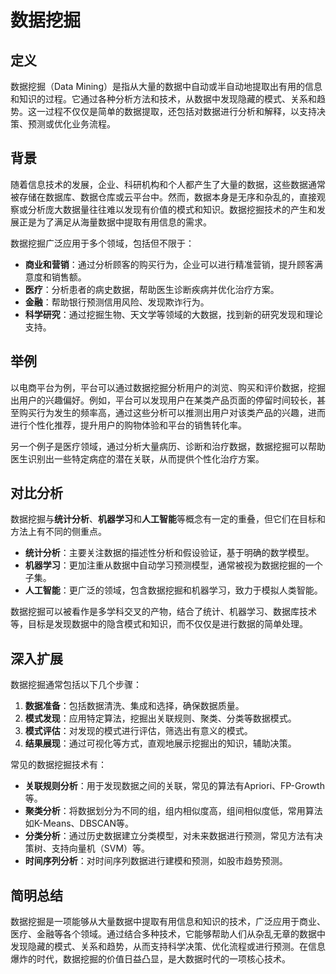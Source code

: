 # 数据挖掘

## 定义
数据挖掘（Data Mining）是指从大量的数据中自动或半自动地提取出有用的信息和知识的过程。它通过各种分析方法和技术，从数据中发现隐藏的模式、关系和趋势。这一过程不仅仅是简单的数据提取，还包括对数据进行分析和解释，以支持决策、预测或优化业务流程。

## 背景
随着信息技术的发展，企业、科研机构和个人都产生了大量的数据，这些数据通常被存储在数据库、数据仓库或云平台中。然而，数据本身是无序和杂乱的，直接观察或分析庞大数据量往往难以发现有价值的模式和知识。数据挖掘技术的产生和发展正是为了满足从海量数据中提取有用信息的需求。

数据挖掘广泛应用于多个领域，包括但不限于：
- **商业和营销**：通过分析顾客的购买行为，企业可以进行精准营销，提升顾客满意度和销售额。
- **医疗**：分析患者的病史数据，帮助医生诊断疾病并优化治疗方案。
- **金融**：帮助银行预测信用风险、发现欺诈行为。
- **科学研究**：通过挖掘生物、天文学等领域的大数据，找到新的研究发现和理论支持。

## 举例
以电商平台为例，平台可以通过数据挖掘分析用户的浏览、购买和评价数据，挖掘出用户的兴趣偏好。例如，平台可以发现用户在某类产品页面的停留时间较长，甚至购买行为发生的频率高，通过这些分析可以推测出用户对该类产品的兴趣，进而进行个性化推荐，提升用户的购物体验和平台的销售转化率。

另一个例子是医疗领域，通过分析大量病历、诊断和治疗数据，数据挖掘可以帮助医生识别出一些特定病症的潜在关联，从而提供个性化治疗方案。

## 对比分析
数据挖掘与**统计分析**、**机器学习**和**人工智能**等概念有一定的重叠，但它们在目标和方法上有不同的侧重点。

- **统计分析**：主要关注数据的描述性分析和假设验证，基于明确的数学模型。
- **机器学习**：更加注重从数据中自动学习预测模型，通常被视为数据挖掘的一个子集。
- **人工智能**：更广泛的领域，包含数据挖掘和机器学习，致力于模拟人类智能。
  
数据挖掘可以被看作是多学科交叉的产物，结合了统计、机器学习、数据库技术等，目标是发现数据中的隐含模式和知识，而不仅仅是进行数据的简单处理。

## 深入扩展
数据挖掘通常包括以下几个步骤：
1. **数据准备**：包括数据清洗、集成和选择，确保数据质量。
2. **模式发现**：应用特定算法，挖掘出关联规则、聚类、分类等数据模式。
3. **模式评估**：对发现的模式进行评估，筛选出有意义的模式。
4. **结果展现**：通过可视化等方式，直观地展示挖掘出的知识，辅助决策。

常见的数据挖掘技术有：
- **关联规则分析**：用于发现数据之间的关联，常见的算法有Apriori、FP-Growth等。
- **聚类分析**：将数据划分为不同的组，组内相似度高，组间相似度低，常用算法如K-Means、DBSCAN等。
- **分类分析**：通过历史数据建立分类模型，对未来数据进行预测，常见方法有决策树、支持向量机（SVM）等。
- **时间序列分析**：对时间序列数据进行建模和预测，如股市趋势预测。

## 简明总结
数据挖掘是一项能够从大量数据中提取有用信息和知识的技术，广泛应用于商业、医疗、金融等各个领域。通过结合多种技术，它能够帮助人们从杂乱无章的数据中发现隐藏的模式、关系和趋势，从而支持科学决策、优化流程或进行预测。在信息爆炸的时代，数据挖掘的价值日益凸显，是大数据时代的一项核心技术。
